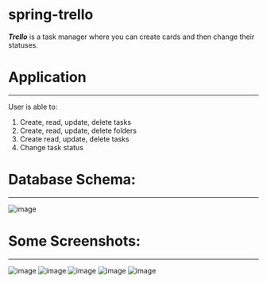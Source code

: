 # spring-trello
***Trello*** is a task manager where you can create cards and then change their statuses.

# Application
_______
User is able to:
1) Create, read, update, delete tasks
2) Create, read, update, delete folders
3) Create read, update, delete tasks
4) Change task status

# Database Schema:
_______
![image](https://github.com/akhulbay/spring-trello/assets/117244670/032173d3-fd0c-4d28-b8f6-12b8e03f18c1)

# Some Screenshots:
_______
![image](https://github.com/akhulbay/spring-trello/assets/117244670/c8c4a577-5887-4a17-8f18-579bf552242e)
![image](https://github.com/akhulbay/spring-trello/assets/117244670/66f02974-7863-4da0-94cf-fedb1d3e4a90)
![image](https://github.com/akhulbay/spring-trello/assets/117244670/fe4a5616-5326-4b37-9dfe-430b5d3ee6e5)
![image](https://github.com/akhulbay/spring-trello/assets/117244670/47fb9e05-7f7b-47c7-b8c5-c3f9ee4d3e9c)
![image](https://github.com/akhulbay/spring-trello/assets/117244670/bccbd980-ec46-4952-8551-d26d31ec8678)
